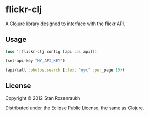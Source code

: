 # flickr-clj

A Clojure library designed to interface with the flickr API.

## Usage

```clj
(use '[flickr-clj config [api :as api]])

(set-api-key "MY_API_KEY")

(api/call :photos.search {:text "nyc" :per_page 10})
```

## License

Copyright © 2012 Stan Rozenraukh

Distributed under the Eclipse Public License, the same as Clojure.
